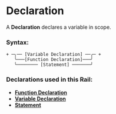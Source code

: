 
# Declaration

A **Declaration** declares a variable in scope.

### Syntax:

    + ─╮── [Variable Declaration] ──╭─ +
       ╰───[Function Declaration]───╯
       ╰──────── [Statement] ───────╯

### Declarations used in this Rail:

- [**Function Declaration**](DC-Function.md)
- [**Variable Declaration**](DC-Variable.md)
- [**Statement**](Statement.md)
